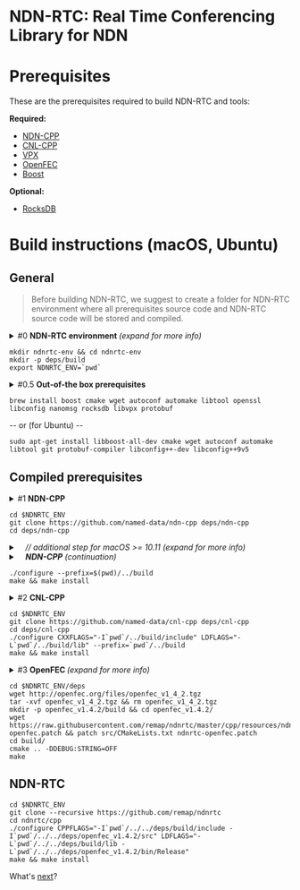NDN-RTC: Real Time Conferencing Library for NDN
==

Prerequisites
==
These are the prerequisites required to build NDN-RTC and tools:

**Required:**
* [NDN-CPP](https://github.com/named-data/ndn-cpp)
* [CNL-CPP](https://github.com/named-data/cnl-cpp)
* [VPX](https://github.com/webmproject/libvpx)
* [OpenFEC](http://openfec.org/downloads.html)
* [Boost](http://www.boost.org/users/download/)

**Optional:**
* [RocksDB](https://rocksdb.org/)

# Build instructions (macOS, Ubuntu)
## General

> Before building NDN-RTC, we suggest to create a folder for NDN-RTC environment where all prerequisites source code and NDN-RTC source code will be stored and compiled.

<details>
  <summary>#0 <b>NDN-RTC environment </b><i>(expand for more info)</i></summary>

  > Eventually, your `ndnrtc-env` should look like this:
  > `ndnrtc-env/`
  >
  > - &emsp; `deps/build/`
  > - &emsp; `deps/cnl-cpp/`
  > - &emsp; `deps/ndn-cpp/`
  > - &emsp; `deps/openfec_v1.4.2/`
  > - &emsp; `ndnrtc/`
</details>

```Shell
mkdir ndnrtc-env && cd ndnrtc-env
mkdir -p deps/build
export NDNRTC_ENV=`pwd`
```

<details>
  <summary>#0.5 <b>Out-of-the box prerequisites</b></summary>

  > These are required prerequisites which can be installed using [`homebrew`](https://brew.sh/) (macOS) or `apt-get` (Ubuntu).

</details>

```Shell
brew install boost cmake wget autoconf automake libtool openssl libconfig nanomsg rocksdb libvpx protobuf
```

-- or (for Ubuntu) --

```Shell
sudo apt-get install libboost-all-dev cmake wget autoconf automake libtool git protobuf-compiler libconfig++-dev libconfig++9v5
```

## Compiled prerequisites

<details>
  <summary>#1 <b>NDN-CPP </b></summary>
  
  > Nothing's here :grin:
</details>

```Shell
cd $NDNRTC_ENV
git clone https://github.com/named-data/ndn-cpp deps/ndn-cpp
cd deps/ndn-cpp
```

<details>
  <summary>&emsp;<i>// additional step for macOS >= 10.11 (expand for more info)</i></summary>

   > Depending on your system configuration, you may need to add header and library search paths to your NDN-CPP configuration using `ADD_CFLAGS`, `ADD_CXXFLAGS` and `ADD_LDFLAGS` (create [`config.site`](https://www.gnu.org/software/automake/manual/html_node/config_002esite.html) for that).
   > For macOS 10.11 (El Capitan), `openssl` library is no longer a default, thus one needs to provide paths, such as:
   >
   ```Shell
   mkdir -p ../build/share
   echo ADD_CFLAGS="-I/usr/local/opt/openssl/include" > ../build/share/config.site
   echo ADD_CXXFLAGS="-I/usr/local/opt/openssl/include" >> ../build/share/config.site
   echo ADD_LDFLAGS="-L/usr/local/opt/openssl/lib" >> ../build/share/config.site
   ```
</details>

<details>
  <summary>&emsp;<i><b>NDN-CPP</b> (continuation)</i></summary>

  > Nothing's here :grin:
</details>

```Shell
./configure --prefix=$(pwd)/../build
make && make install
```

<details>
  <summary>#2 <b>CNL-CPP</b></summary>

  > Nothing's here :grin:
</details>

```Shell
cd $NDNRTC_ENV
git clone https://github.com/named-data/cnl-cpp deps/cnl-cpp
cd deps/cnl-cpp
./configure CXXFLAGS="-I`pwd`/../build/include" LDFLAGS="-L`pwd`/../build/lib" --prefix=`pwd`/../build
make && make install
```

<details>
  <summary>#3 <b>OpenFEC </b><i>(expand for more info)</i></summary>

   > To build OpenFEC, few edits need to be made for **src/CMakeLists.txt** file (applied as [ndnrtc-openfec.patch](https://raw.githubusercontent.com/remap/ndnrtc/master/cpp/resources/ndnrtc-openfec.patch) in instructions below):
   >
   > 1. Change line `add_library(openfec SHARED ${openfec_sources})` to `add_library(openfec STATIC ${openfec_sources})`
   > 2. Change line `target_link_libraries(openfec pthread IL)` to `target_link_libraries(openfec pthread)`
   > 3. Add line `set(CMAKE_C_FLAGS "-fPIC")`

</details>

```Shell
cd $NDNRTC_ENV/deps
wget http://openfec.org/files/openfec_v1_4_2.tgz
tar -xvf openfec_v1_4_2.tgz && rm openfec_v1_4_2.tgz
mkdir -p openfec_v1.4.2/build && cd openfec_v1.4.2/
wget https://raw.githubusercontent.com/remap/ndnrtc/master/cpp/resources/ndnrtc-openfec.patch && patch src/CMakeLists.txt ndnrtc-openfec.patch
cd build/
cmake .. -DDEBUG:STRING=OFF
make
```

## NDN-RTC
```Shell
cd $NDNRTC_ENV
git clone --recursive https://github.com/remap/ndnrtc
cd ndnrtc/cpp
./configure CPPFLAGS="-I`pwd`/../../deps/build/include -I`pwd`/../../deps/openfec_v1.4.2/src" LDFLAGS="-L`pwd`/../../deps/build/lib -L`pwd`/../../deps/openfec_v1.4.2/bin/Release"
make && make install
```

What's [next](#tbd)?
